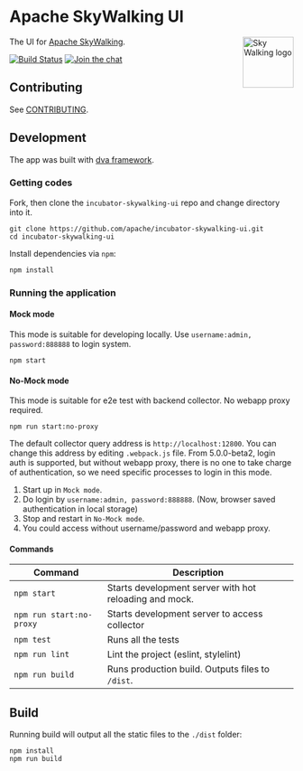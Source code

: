 Apache SkyWalking UI
===============

<img src="http://skywalking.apache.org/assets/logo.svg" alt="Sky Walking logo" height="90px" align="right" />

The UI for [Apache SkyWalking](https://github.com/apache/incubator-skywalking).

[![Build Status][ci-img]][ci] 
[![Join the chat][gitter-img]][gitter]

## Contributing

See [CONTRIBUTING](./CONTRIBUTING.md).

## Development

The app was built with [dva framework](https://github.com/dvajs/dva).

### Getting codes

Fork, then clone the `incubator-skywalking-ui` repo and change directory into it.

```
git clone https://github.com/apache/incubator-skywalking-ui.git
cd incubator-skywalking-ui
```

Install dependencies via `npm`:

```
npm install
```

### Running the application

#### Mock mode

This mode is suitable for developing locally. Use `username:admin, password:888888` to login system.

```
npm start
```

#### No-Mock mode 

This mode is suitable for e2e test with backend collector. No webapp proxy required.

```
npm run start:no-proxy
```

The default collector query address is `http://localhost:12800`. You can change this address by editing `.webpack.js` file. From 5.0.0-beta2, login auth is supported, but without webapp proxy, there is no one to take charge of authentication, so we need specific processes to login in this mode.

1. Start up in `Mock mode`.
1. Do login by `username:admin, password:888888`. (Now, browser saved authentication in local storage)
1. Stop and restart in `No-Mock mode`.
1. You could access without username/password and webapp proxy.

#### Commands

| Command                 | Description                                                 |
| ----------------------- | ----------------------------------------------------------- |
| `npm start`             | Starts development server with hot reloading and mock.      |
| `npm run start:no-proxy`| Starts development server to access collector               |
| `npm test`              | Runs all the tests                                          |
| `npm run lint`          | Lint the project (eslint, stylelint)                        |
| `npm run build`         | Runs production build. Outputs files to `/dist`.            |

## Build

Running build will output all the static files to the `./dist` folder:

```
npm install
npm run build
```

[ci-img]: https://travis-ci.org/apache/incubator-skywalking-ui.svg?branch=master
[ci]: https://travis-ci.org/apache/incubator-skywalking-ui
[gitter-img]: https://badges.gitter.im/openskywalking/Lobby.svg
[gitter]: https://gitter.im/openskywalking/Lobby
